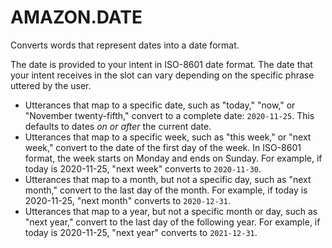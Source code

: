 # AMAZON\.DATE<a name="built-in-slot-date"></a>

Converts words that represent dates into a date format\.

The date is provided to your intent in ISO\-8601 date format\. The date that your intent receives in the slot can vary depending on the specific phrase uttered by the user\.
+ Utterances that map to a specific date, such as "today," "now," or "November twenty\-fifth," convert to a complete date: `2020-11-25`\. This defaults to dates *on or after* the current date\.
+ Utterances that map to a specific week, such as "this week," or "next week," convert to the date of the first day of the week\. In ISO\-8601 format, the week starts on Monday and ends on Sunday\. For example, if today is 2020\-11\-25, "next week" converts to `2020-11-30`\.
+ Utterances that map to a month, but not a specific day, such as "next month," convert to the last day of the month\. For example, if today is 2020\-11\-25, "next month" converts to `2020-12-31`\.
+ Utterances that map to a year, but not a specific month or day, such as "next year," convert to the last day of the following year\. For example, if today is 2020\-11\-25, "next year" converts to `2021-12-31`\.